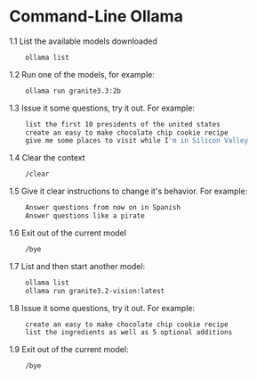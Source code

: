 # Command-Line Ollama

1.1 List the available models downloaded
```bash
	ollama list
```
1.2 Run one of the models, for example:
```bash
	ollama run granite3.3:2b
```
1.3 Issue it some questions, try it out.  For example:
```bash
	list the first 10 presidents of the united states
	create an easy to make chocolate chip cookie recipe
	give me some places to visit while I'm in Silicon Valley
```
1.4 Clear the context
```bash
	/clear
```
1.5 Give it clear instructions to change it's behavior.  For example:
```bash
	Answer questions from now on in Spanish
	Answer questions like a pirate
```
1.6 Exit out of the current model
```bash
	/bye
```
1.7 List and then start another model:
```bash
	ollama list
	ollama run granite3.2-vision:latest
```
1.8 Issue it some questions, try it out.  For example:
```bash
	create an easy to make chocolate chip cookie recipe
	list the ingredients as well as 5 optional additions
```
1.9  Exit out of the current model:
```bash
	/bye
```

